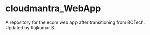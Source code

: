 # cloudmantra_WebApp
A repository for the ecom web app after transitioning from BCTech. Updated by Rajkumar S.
